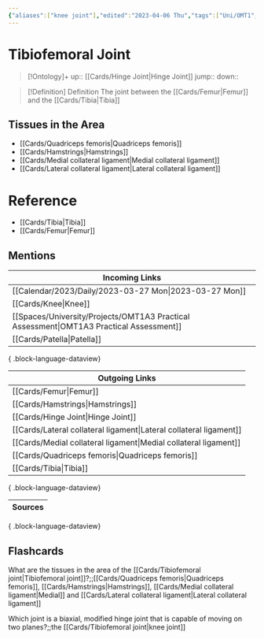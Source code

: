 ```yaml
---
{"aliases":["knee joint"],"edited":"2023-04-06 Thu","tags":["Uni/OMT1","on/Science/Biology/Anatomy"],"date created":"2023-03-27 Mon","dg-publish":true,"permalink":"/cards/tibiofemoral-joint/","dgPassFrontmatter":true}
---
```


# Tibiofemoral Joint

> [!Ontology]+
> up:: [[Cards/Hinge Joint\|Hinge Joint]]
> jump::
> down:: 

> [!Definition] Definition
> The joint between the [[Cards/Femur\|Femur]] and the [[Cards/Tibia\|Tibia]]

## Tissues in the Area

- [[Cards/Quadriceps femoris\|Quadriceps femoris]]
- [[Cards/Hamstrings\|Hamstrings]]
- [[Cards/Medial collateral ligament\|Medial collateral ligament]]
- [[Cards/Lateral collateral ligament\|Lateral collateral ligament]]

# Reference

- [[Cards/Tibia\|Tibia]]
- [[Cards/Femur\|Femur]]

## Mentions

| Incoming Links                                                                             |
| ------------------------------------------------------------------------------------------ |
| [[Calendar/2023/Daily/2023-03-27 Mon\|2023-03-27 Mon]]                                  |
| [[Cards/Knee\|Knee]]                                                                    |
| [[Spaces/University/Projects/OMT1A3 Practical Assessment\|OMT1A3 Practical Assessment]] |
| [[Cards/Patella\|Patella]]                                                              |

{ .block-language-dataview}

| Outgoing Links                                                        |
| --------------------------------------------------------------------- |
| [[Cards/Femur\|Femur]]                                             |
| [[Cards/Hamstrings\|Hamstrings]]                                   |
| [[Cards/Hinge Joint\|Hinge Joint]]                                 |
| [[Cards/Lateral collateral ligament\|Lateral collateral ligament]] |
| [[Cards/Medial collateral ligament\|Medial collateral ligament]]   |
| [[Cards/Quadriceps femoris\|Quadriceps femoris]]                   |
| [[Cards/Tibia\|Tibia]]                                             |

{ .block-language-dataview}

| Sources |
| ------- |

{ .block-language-dataview}

## Flashcards

What are the tissues in the area of the [[Cards/Tibiofemoral joint\|Tibiofemoral joint]]?;;[[Cards/Quadriceps femoris\|Quadriceps femoris]], [[Cards/Hamstrings\|Hamstrings]], [[Cards/Medial collateral ligament\|Medial]] and [[Cards/Lateral collateral ligament\|Lateral collateral ligament]]
<!--SR:!2023-04-19,3,250-->

Which joint is a biaxial, modified hinge joint that is capable of moving on two planes?;;the [[Cards/Tibiofemoral joint\|knee joint]]